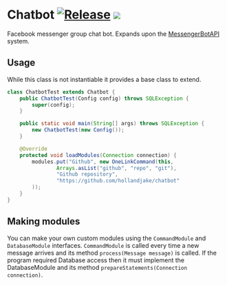 # Chatbot [![Release](https://jitpack.io/v/hollandjake/chatbot.svg)](https://jitpack.io/#hollandjake/chatbot) [![](https://jitci.com/gh/hollandjake/chatbot/svg)](https://jitci.com/gh/hollandjake/chatbot)

Facebook messenger group chat bot. Expands upon the [MessengerBotAPI](https://github.com/hollandjake/messenger-bot-api) system.

## Usage
While this class is not instantiable it provides a base class to extend.

```java
class ChatbotTest extends Chatbot {
	public ChatbotTest(Config config) throws SQLException {
		super(config);
	}

	public static void main(String[] args) throws SQLException {
		new ChatbotTest(new Config());
	}

	@Override
	protected void loadModules(Connection connection) {
		modules.put("Github", new OneLinkCommand(this,
				Arrays.asList("github", "repo", "git"),
				"Github repository",
				"https://github.com/hollandjake/chatbot"
		));
	}
}
```

## Making modules
You can make your own custom modules using the `CommandModule` and `DatabaseModule` interfaces. `CommandModule` is called every time a new message arrives and its method `process(Message message)` is called. If the program required Database access then it must implement the DatabaseModule and its method `prepareStatements(Connection connection)`. 